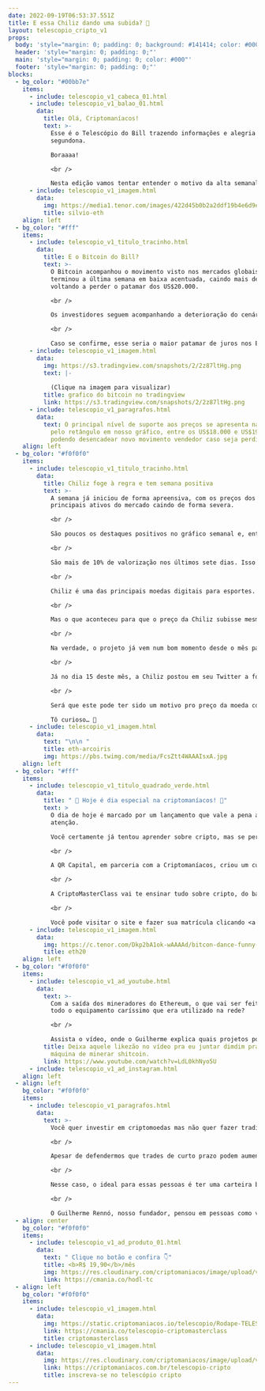 ```yaml
---
date: 2022-09-19T06:53:37.551Z
title: E essa Chiliz dando uma subida? 🧐
layout: telescopio_cripto_v1
props:
  body: 'style="margin: 0; padding: 0; background: #141414; color: #000"'
  header: 'style="margin: 0; padding: 0;"'
  main: 'style="margin: 0; padding: 0; color: #000"'
  footer: 'style="margin: 0; padding: 0;"'
blocks:
  - bg_color: "#00bb7e"
    items:
      - include: telescopio_v1_cabeca_01.html
      - include: telescopio_v1_balao_01.html
        data:
          title: Olá, Criptomaníacos!
          text: >-
            Esse é o Telescópio do Bill trazendo informações e alegria para sua
            segundona.

            Boraaaa!

            <br />

            Nesta edição vamos tentar entender o motivo da alta semanal da Chiliz, que é uma das poucas criptomoedas que estão com o gráfico verdinho no semanal.
      - include: telescopio_v1_imagem.html
        data:
          img: https://media1.tenor.com/images/422d45b0b2a2ddf19b4e6d9e6a812b7a/tenor.gif
          title: silvio-eth
    align: left
  - bg_color: "#fff"
    items:
      - include: telescopio_v1_titulo_tracinho.html
        data:
          title: E o Bitcoin do Bill?
          text: >-
            O Bitcoin acompanhou o movimento visto nos mercados globais e
            terminou a última semana em baixa acentuada, caindo mais de 11% e
            voltando a perder o patamar dos US$20.000.

            <br />

            Os investidores seguem acompanhando a deterioração do cenário macroeconômico e aguardam a importante decisão do FED nesta quarta-feira, quando é esperado novo aumento nas taxas de juros em 0,75%.

            <br />

            Caso se confirme, esse seria o maior patamar de juros nos EUA desde 2008, quando a crise do subprime abalou os mercados financeiros, levando mais de 5 anos para que o índice S&P500 voltasse às máximas históricas. 👀
      - include: telescopio_v1_imagem.html
        data:
          img: https://s3.tradingview.com/snapshots/2/2z87ltHg.png
          text: |-
            
            (Clique na imagem para visualizar)
          title: grafico do bitcoin no tradingview
          link: https://s3.tradingview.com/snapshots/2/2z87ltHg.png
      - include: telescopio_v1_paragrafos.html
        data:
          text: O principal nível de suporte aos preços se apresenta na região marcada
            pelo retângulo em nosso gráfico, entre os US$18.000 e US$19.000,
            podendo desencadear novo movimento vendedor caso seja perdido.
    align: left
  - bg_color: "#f0f0f0"
    items:
      - include: telescopio_v1_titulo_tracinho.html
        data:
          title: Chiliz foge à regra e tem semana positiva
          text: >-
            A semana já iniciou de forma apreensiva, com os preços dos
            principais ativos do mercado caindo de forma severa.

            <br />

            São poucos os destaques positivos no gráfico semanal e, entre as moedas de maior capitalização de mercado, a Chiliz veio forte.

            <br />

            São mais de 10% de valorização nos últimos sete dias. Isso contrasta e muito com ativos como o Ethereum, que chegou a beirar os 25% de queda no mesmo período.

            <br />

            Chiliz é uma das principais moedas digitais para esportes. Ela opera a plataforma de entretenimento esportivo baseada em Blockchain "Socios.com", que permite que os usuários participem da governança de seus times e marcas preferidas, através dos tokens de fãs.

            <br />

            Mas o que aconteceu para que o preço da Chiliz subisse mesmo num mar de sangue?

            <br />

            Na verdade, o projeto já vem num bom momento desde o mês passado, quando lançou um token de fã em parceria com o FC Barcelona (aquele mesmo famosão da Espanha).

            <br />

            Já no dia 15 deste mês, a Chiliz postou em seu Twitter a foto abaixo, mostrando que em breve teremos mais uma novidade para o país do futebol.

            <br />

            Será que este pode ter sido um motivo pro preço da moeda conseguir se manter num bom patamar? E o mais importante: será que vem coisa realmente boa por aí?

            Tô curioso… 🤔
      - include: telescopio_v1_imagem.html
        data:
          text: "\n\n "
          title: eth-arcoiris
          img: https://pbs.twimg.com/media/FcsZtt4WAAAIsxA.jpg
    align: left
  - bg_color: "#fff"
    items:
      - include: telescopio_v1_titulo_quadrado_verde.html
        data:
          title: " 🥳 Hoje é dia especial na criptomaníacos! 🥳"
          text: >
            O dia de hoje é marcado por um lançamento que vale a pena a sua
            atenção.

            Você certamente já tentou aprender sobre cripto, mas se perdeu nesse monte de informação que surge todo dia.

            <br />

            A QR Capital, em parceria com a Criptomaníacos, criou um curso completo que vai te ensinar todos os passos pra investir em criptomoedas, mesmo que você nunca tenha estudado nada sobre o assunto antes.

            <br />

            A CriptoMasterClass vai te ensinar tudo sobre cripto, do básico ao avançado. Nossos professores são os maiores nomes do mercado no Brasil — incluindo o Guilherme Rennó, nosso fundador!

            <br />

            Você pode visitar o site e fazer sua matrícula clicando <a href="https://links.criptomasterclass.com/campaign/criptomasterclass-newsletter-telescopio">aqui</a>. Você vai se surpreender com os bônus que vem com o seu curso…
      - include: telescopio_v1_imagem.html
        data:
          img: https://c.tenor.com/Dkp2bA1ok-wAAAAd/bitcon-dance-funny-bitcoin.gif
          title: eth20
    align: left
  - bg_color: "#f0f0f0"
    items:
      - include: telescopio_v1_ad_youtube.html
        data:
          text: >-
            Com a saída dos mineradores do Ethereum, o que vai ser feito com
            todo o equipamento caríssimo que era utilizado na rede?

            <br />

            Assista o vídeo, onde o Guilherme explica quais projetos podem “abrigar” esses mineradores. 
          title: Deixa aquele likezão no vídeo pra eu juntar dimdim pra comprar minha
            máquina de minerar shitcoin.
          link: https://www.youtube.com/watch?v=LdL0khNyo5U
      - include: telescopio_v1_ad_instagram.html
    align: left
  - align: left
    bg_color: "#f0f0f0"
    items:
      - include: telescopio_v1_paragrafos.html
        data:
          text: >-
            Você quer investir em criptomoedas mas não quer fazer trading?

            <br />

            Apesar de defendermos que trades de curto prazo podem aumentar sua rentabilidade, entendemos que nem todo mundo tem o tempo disponível pra operar.

            <br />

            Nesse caso, o ideal para essas pessoas é ter uma carteira bem fundamentada para o longo prazo, cujo objetivo seja acumular Bitcoins.

            <br />

            O Guilherme Rennó, nosso fundador, pensou em pessoas como você e decidiu criar a Carteira HODL, voltada para quem quer dar o primeiro passo no mercado cripto sem se preocupar em operar todo dia.
  - align: center
    bg_color: "#f0f0f0"
    items:
      - include: telescopio_v1_ad_produto_01.html
        data:
          text: " Clique no botão e confira 👇"
          title: <b>R$ 19,90</b>/mês
          img: https://res.cloudinary.com/criptomaniacos/image/upload/v1661372975/telescopio/produtos/logo_carteira_hodl_mhzjq6.png
          link: https://cmania.co/hodl-tc
  - align: left
    bg_color: "#f0f0f0"
    items:
      - include: telescopio_v1_imagem.html
        data:
          img: https://static.criptomaniacos.io/telescopio/Rodape-TELESCOPIO.png
          link: https://cmania.co/telescopio-criptomasterclass
          title: criptomasterclass
      - include: telescopio_v1_imagem.html
        data:
          img: https://res.cloudinary.com/criptomaniacos/image/upload/v1662133224/telescopio/inscreva-se-telescopio.png
          link: https://criptomaniacos.com.br/telescopio-cripto
          title: inscreva-se no telescópio cripto
---
```

